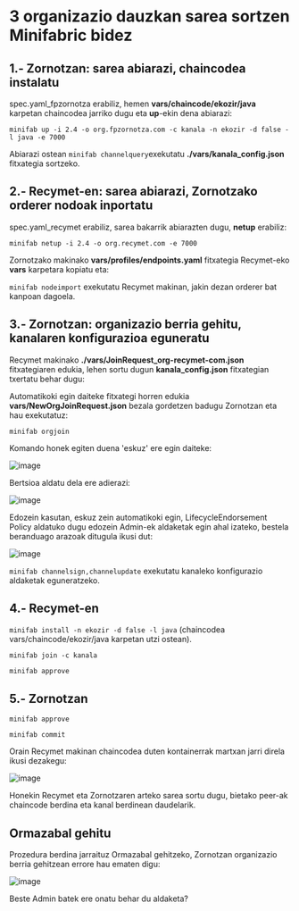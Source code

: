 # 3 organizazio dauzkan sarea sortzen Minifabric bidez

## 1.- Zornotzan: sarea abiarazi, chaincodea instalatu

spec.yaml_fpzornotza erabiliz, hemen **vars/chaincode/ekozir/java** karpetan chaincodea jarriko dugu eta **up**-ekin dena abiarazi:

`minifab up -i 2.4 -o org.fpzornotza.com -c kanala -n ekozir -d false -l java -e 7000`

Abiarazi ostean `minifab channelquery`exekutatu **./vars/kanala_config.json** fitxategia sortzeko.

## 2.- Recymet-en: sarea abiarazi, Zornotzako orderer nodoak inportatu

spec.yaml_recymet erabiliz, sarea bakarrik abiarazten dugu, **netup** erabiliz:

`minifab netup -i 2.4 -o org.recymet.com -e 7000`

Zornotzako makinako **vars/profiles/endpoints.yaml** fitxategia Recymet-eko **vars** karpetara kopiatu eta:

`minifab nodeimport` exekutatu Recymet makinan, jakin dezan orderer bat kanpoan dagoela.

## 3.- Zornotzan: organizazio berria gehitu, kanalaren konfigurazioa eguneratu

Recymet makinako **./vars/JoinRequest_org-recymet-com.json** fitxategiaren edukia, lehen sortu dugun **kanala_config.json** fitxategian txertatu behar dugu:

Automatikoki egin daiteke fitxategi horren edukia **vars/NewOrgJoinRequest.json** bezala gordetzen badugu Zornotzan eta hau exekutatuz:

`minifab orgjoin` 

Komando honek egiten duena 'eskuz' ere egin daiteke:

![image](https://user-images.githubusercontent.com/94653085/227046176-d69c9e17-5073-43c2-a53a-6b5cf8775f00.png)

Bertsioa aldatu dela ere adierazi:

![image](https://user-images.githubusercontent.com/94653085/227047747-e42d7f7f-9a7c-4a67-9ace-06b44a57d20f.png)

Edozein kasutan, eskuz zein automatikoki egin, LifecycleEndorsement Policy aldatuko dugu edozein Admin-ek aldaketak egin ahal izateko, bestela beranduago arazoak ditugula ikusi dut:

![image](https://user-images.githubusercontent.com/94653085/227521369-fc8446e5-335c-4fc2-a22b-b5fea9c30f28.png)

`minifab channelsign,channelupdate` exekutatu kanaleko konfigurazio aldaketak eguneratzeko.

## 4.- Recymet-en

`minifab install -n ekozir -d false -l java` (chaincodea vars/chaincode/ekozir/java karpetan utzi ostean).

`minifab join -c kanala`

`minifab approve`

## 5.- Zornotzan

`minifab approve`

`minifab commit`

Orain Recymet makinan chaincodea duten kontainerrak martxan jarri direla ikusi dezakegu:

![image](https://user-images.githubusercontent.com/94653085/227524167-24e9fdd6-073d-4af7-9df5-8c7b007ef5b6.png)

Honekin Recymet eta Zornotzaren arteko sarea sortu dugu, bietako peer-ak chaincode berdina eta kanal berdinean daudelarik.

## Ormazabal gehitu

Prozedura berdina jarraituz Ormazabal gehitzeko, Zornotzan organizazio berria gehitzean errore hau ematen digu:

![image](https://user-images.githubusercontent.com/94653085/227774442-993e4456-7ef1-4feb-90ec-10b5c36956db.png)

Beste Admin batek ere onatu behar du aldaketa?
